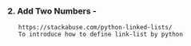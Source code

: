 ### 2. Add Two Numbers -
       https://stackabuse.com/python-linked-lists/
       To introduce how to define link-list by python
